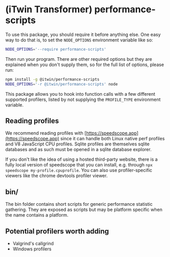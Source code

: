 # (iTwin Transformer) performance-scripts

To use this package, you should require it before anything else. One easy way to do that is,
to set the `NODE_OPTIONS` environment variable like so:

```sh
NODE_OPTIONS='--require performance-scripts'
```

Then run your program. There are other required options but they are explained when you don't
supply them, so for the full list of options, please run:

```sh
npm install -g @itwin/performance-scripts
NODE_OPTIONS='-r @itwin/performance-scripts' node
```

This package allows you to hook into function calls with a few different supported profilers, listed
by not supplying the `PROFILE_TYPE` environment variable.

## Reading profiles

We recommend reading profiles with [https://speedscope.app](https://speedscope.app) since it can
handle both Linux native perf profiles and V8 JavaScript CPU profiles. Sqlite profiles are themselves
sqlite databases and as such must be opened in a sqlite database explorer.

If you don't like the idea of using a hosted third-party website, there is a fully local version of
speedscope that you can install, e.g. through `npx speedscope my-profile.cpuprofile`. You can also use
profiler-specific viewers like the chrome devtools profiler viewer.

## bin/

The bin folder contains short scripts for generic performance statistic gathering. They are exposed
as scripts but may be platform specific when the name contains a platform.

## Potential profilers worth adding

- Valgrind's callgrind
- Windows profilers

